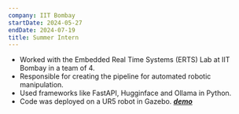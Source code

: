 ```yaml
---
company: IIT Bombay
startDate: 2024-05-27
endDate: 2024-07-19
title: Summer Intern 
---
```

- Worked with the Embedded Real Time Systems (ERTS) Lab at IIT Bombay in a team of 4.
- Responsible for creating the pipeline for automated robotic manipulation.
- Used frameworks like FastAPI, Hugginface and Ollama in Python.
- Code was deployed on a UR5 robot in Gazebo. [***demo***]()